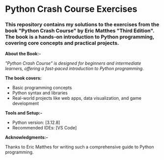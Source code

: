 # Python Crash Course Exercises

### This repository contains my solutions to the exercises from the book "Python Crash Course" by Eric Matthes "Third Edition". The book is a hands-on introduction to Python programming, covering core concepts and practical projects.

**About the Book:-**

*"Python Crash Course" is designed for beginners and intermediate learners, offering a fast-paced introduction to Python programming.*

**The book covers:**

- Basic programming concepts
- Python syntax and libraries
- Real-world projects like web apps, data visualization, and game development

**Tools and Setup:-**

- Python version: [3.12.8]
- Recommended IDEs: [VS Code]


**Acknowledgments:-**

Thanks to Eric Matthes for writing such a comprehensive guide to Python programming.